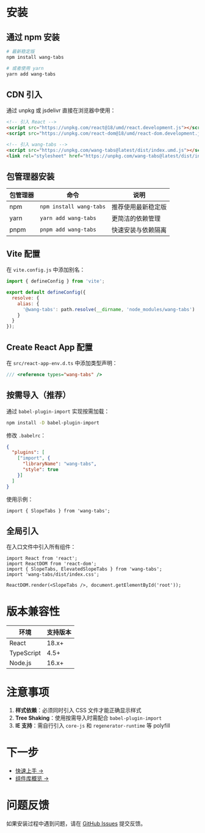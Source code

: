 # 安装


## 通过 npm 安装

```bash
# 最新稳定版
npm install wang-tabs

# 或者使用 yarn
yarn add wang-tabs
```


## CDN 引入
通过 unpkg 或 jsdelivr 直接在浏览器中使用：
```html
<!-- 引入 React -->
<script src="https://unpkg.com/react@18/umd/react.development.js"></script>
<script src="https://unpkg.com/react-dom@18/umd/react-dom.development.js"></script>

<!-- 引入 wang-tabs -->
<script src="https://unpkg.com/wang-tabs@latest/dist/index.umd.js"></script>
<link rel="stylesheet" href="https://unpkg.com/wang-tabs@latest/dist/index.css">
```


## 包管理器安装
| 包管理器 | 命令                     | 说明                 |
|----------|--------------------------|----------------------|
| npm      | `npm install wang-tabs`   | 推荐使用最新稳定版   |
| yarn     | `yarn add wang-tabs`      | 更简洁的依赖管理     |
| pnpm     | `pnpm add wang-tabs`      | 快速安装与依赖隔离   |


## Vite 配置
在 `vite.config.js` 中添加别名：
```javascript
import { defineConfig } from 'vite';

export default defineConfig({
  resolve: {
    alias: {
      '@wang-tabs': path.resolve(__dirname, 'node_modules/wang-tabs')
    }
  }
});
```


## Create React App 配置
在 `src/react-app-env.d.ts` 中添加类型声明：
```typescript
/// <reference types="wang-tabs" />
```


## 按需导入（推荐）
通过 `babel-plugin-import` 实现按需加载：
```bash
npm install -D babel-plugin-import
```

修改 `.babelrc`：
```json
{
  "plugins": [
    ["import", {
      "libraryName": "wang-tabs",
      "style": true
    }]
  ]
}
```

使用示例：
```tsx
import { SlopeTabs } from 'wang-tabs';
```


## 全局引入
在入口文件中引入所有组件：
```tsx
import React from 'react';
import ReactDOM from 'react-dom';
import { SlopeTabs, ElevatedSlopeTabs } from 'wang-tabs';
import 'wang-tabs/dist/index.css';

ReactDOM.render(<SlopeTabs />, document.getElementById('root'));
```


# 版本兼容性
| 环境       | 支持版本       |
|------------|-------------|
| React      | 18.x+       |
| TypeScript | 4.5+        |
| Node.js    | 16.x+       |


# 注意事项
1. **样式依赖**：必须同时引入 CSS 文件才能正确显示样式
2. **Tree Shaking**：使用按需导入时需配合 `babel-plugin-import`
3. **IE 支持**：需自行引入 `core-js` 和 `regenerator-runtime` 等 polyfill


# 下一步
- [快速上手 →](https://your-docs-url.com/guide/quick-start)
- [组件库概览 →](https://your-docs-url.com/guide/what-is-wang-tabs)


# 问题反馈
如果安装过程中遇到问题，请在 [GitHub Issues](https://github.com/0418wangweijie/wang-tabs/issues) 提交反馈。